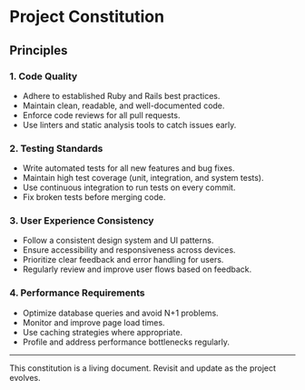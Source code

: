 # Project Constitution

## Principles

### 1. Code Quality
- Adhere to established Ruby and Rails best practices.
- Maintain clean, readable, and well-documented code.
- Enforce code reviews for all pull requests.
- Use linters and static analysis tools to catch issues early.

### 2. Testing Standards
- Write automated tests for all new features and bug fixes.
- Maintain high test coverage (unit, integration, and system tests).
- Use continuous integration to run tests on every commit.
- Fix broken tests before merging code.

### 3. User Experience Consistency
- Follow a consistent design system and UI patterns.
- Ensure accessibility and responsiveness across devices.
- Prioritize clear feedback and error handling for users.
- Regularly review and improve user flows based on feedback.

### 4. Performance Requirements
- Optimize database queries and avoid N+1 problems.
- Monitor and improve page load times.
- Use caching strategies where appropriate.
- Profile and address performance bottlenecks regularly.

---

This constitution is a living document. Revisit and update as the project evolves.